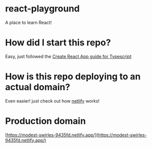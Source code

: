 # react-playground

A place to learn React!

# How did I start this repo?

Easy, just followed the [Create React App guide for Typescript](https://create-react-app.dev/docs/adding-typescript/)

# How is this repo deploying to an actual domain?

Even easier! just check out how [netlify](https://www.netlify.com/) works!

# Production domain

[https://modest-swirles-9435fd.netlify.app/](https://modest-swirles-9435fd.netlify.app/)
